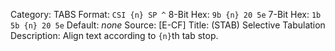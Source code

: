 Category: TABS
Format: `CSI {n} SP ^`
8-Bit Hex: `9b {n} 20 5e`
7-Bit Hex: `1b 5b {n} 20 5e`
Default: *none*
Source: [E-CF]
Title: (STAB) Selective Tabulation
Description: Align text according to `{n}`th tab stop.
